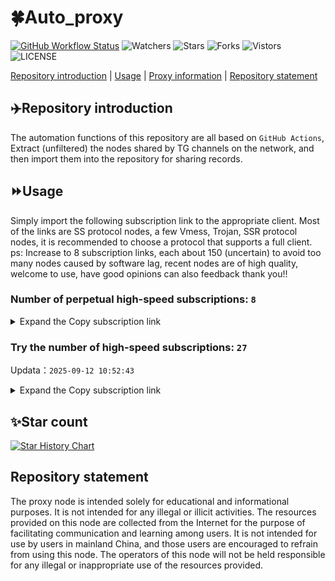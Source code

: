 # 🍀Auto_proxy
[![GitHub Workflow Status](https://img.shields.io/github/actions/workflow/status/PangTouY00/Auto_proxy/main.yml?branch=main)](https://github.com/PangTouY00/Auto_proxy/actions/workflows/main.yml?branch=main) 
![Watchers](https://img.shields.io/github/watchers/w1770946466/Auto_proxy) ![Stars](https://img.shields.io/github/stars/PangTouY00/Auto_proxy) ![Forks](https://img.shields.io/github/forks/w1770946466/Auto_proxy) ![Vistors](https://visitor-badge.laobi.icu/badge?page_id=PangTouY00.Auto_proxy) ![LICENSE](https://img.shields.io/badge/license-CC%20BY--SA%204.0-green.svg)

[Repository introduction](https://github.com/PangTouY00/Auto_proxy#Repositoryintroduction) | [Usage](https://github.com/PangTouY00/Auto_proxy#Usage) | [Proxy information](https://github.com/PangTouY00/Auto_proxy#Proxyinformation) | [Repository statement](https://github.com/PangTouY00/Auto_proxy#Repositorystatement)

## ✈️Repository introduction
The automation functions of this repository are all based on `GitHub Actions`,
Extract (unfiltered) the nodes shared by TG channels on the network, and then import them into the repository for sharing records.

## ⏩Usage
Simply import the following subscription link to the appropriate client. Most of the links are SS protocol nodes, a few Vmess, Trojan, SSR protocol nodes, it is recommended to choose a protocol that supports a full client.
ps: Increase to 8 subscription links, each about 150 (uncertain) to avoid too many nodes caused by software lag, recent nodes are of high quality, welcome to use, have good opinions can also feedback thank you!!

### Number of perpetual high-speed subscriptions: `8`

<details>
  <summary>Expand the Copy subscription link</summary>

  
- [Multiprotocol Base64 encoding](https://raw.githubusercontent.com/PangTouY00/Auto_proxy/main/Long_term_subscription1)
`https://raw.githubusercontent.com/PangTouY00/Auto_proxy/main/Long_term_subscription_num`
`Total number of merge nodes: 509`

- [Multiprotocol Base64 encoding](https://raw.githubusercontent.com/PangTouY00/Auto_proxy/main/Long_term_subscription1)
`https://raw.githubusercontent.com/PangTouY00/Auto_proxy/main/Long_term_subscription1`
`Total number of merge nodes: 64`

- [Multiprotocol Base64 encoding](https://raw.githubusercontent.com/PangTouY00/Auto_proxy/main/Long_term_subscription2)
`https://raw.githubusercontent.com/PangTouY00/Auto_proxy/main/Long_term_subscription2`
`Total number of merge nodes: 64`

- [Multiprotocol Base64 encoding](https://raw.githubusercontent.com/PangTouY00/Auto_proxy/main/Long_term_subscription3)
`https://raw.githubusercontent.com/PangTouY00/Auto_proxy/main/Long_term_subscription3`
`Total number of merge nodes: 64`

- [Multiprotocol Base64 encoding](https://raw.githubusercontent.com/PangTouY00/Auto_proxy/main/Long_term_subscription4)
`https://raw.githubusercontent.com/PangTouY00/Auto_proxy/main/Long_term_subscription4`
`Total number of merge nodes: 64`

- [Multiprotocol Base64 encoding](https://raw.githubusercontent.comPangTouY00/Auto_proxy/main/Long_term_subscription5)
`https://raw.githubusercontent.com/PangTouY00/Auto_proxy/main/Long_term_subscription5`
`Total number of merge nodes: 64`

- [Multiprotocol Base64 encoding](https://raw.githubusercontent.com/PangTouY00/Auto_proxy/main/Long_term_subscription6)
`https://raw.githubusercontent.com/PangTouY00/Auto_proxy/main/Long_term_subscription6`
`Total number of merge nodes: 64`

- [Multiprotocol Base64 encoding](https://raw.githubusercontent.com/PangTouY00/Auto_proxy/main/Long_term_subscription7)
`https://raw.githubusercontent.com/PangTouY00/Auto_proxy/main/Long_term_subscription7`
`Total number of merge nodes: 64`

- [Multiprotocol Base64 encoding](https://raw.githubusercontent.com/PangTouY00/Auto_proxy/main/Long_term_subscription8)
`https://raw.githubusercontent.com/PangTouY00/Auto_proxy/main/Long_term_subscription8`
`Total number of merge nodes: 61`

- [Clash subscription](https://raw.githubusercontent.com/PangTouY00/Auto_proxy/main/Long_term_subscription2.yaml)
`https://raw.githubusercontent.com/PangTouY00/Auto_proxy/main/Long_term_subscription1.yaml`


- [Clash subscription](https://raw.githubusercontent.com/PangTouY00/Auto_proxy/main/Long_term_subscription2.yaml)
`https://raw.githubusercontent.com/PangTouY00/Auto_proxy/main/Long_term_subscription2.yaml`


- [Clash subscription](https://raw.githubusercontent.com/PangTouY00/Auto_proxy/main/Long_term_subscription3.yaml)
`https://raw.githubusercontent.com/PangTouY00/Auto_proxy/main/Long_term_subscription3.yaml`
  
</details>

### Try the number of high-speed subscriptions: `27`
Updata：`2025-09-12 10:52:43`


<details>
  <summary>Expand the Copy subscription link</summary>  








































































































































































































































































































































































































































































































































































































































































































































































































































































































































































































































































































































































































































































































































































































































































































































































































































































































































































































































































































































































































































































































































































































































































































































































































































































































































































































































































































































































































































































































































































































































































































































































































































































































































































































































































































































































































































































































































































































































































































































































































































































































































































































































































































































































































































































































































































































































































































































































































































































































































































































































































































































































































































































































































































































































































































































































































































































































































































































































































































































































































































































































































































































































































































































































































































































































































































































































































































































































































































































































































































































































































































































































































































































































































































































































































































































































































































































































































































































































































































































































































































































































































































































































































































































































































































































































































































































































































































































































































































































































































































































































































































































































































































































































































































































































































































































































































































































































































































































































































































































































































































































































































































































































































































































































































































































































































































































































































































































































































































































































































































































































































































































































































































































































































































































































































































































































































































































































































































































































































































































































































































































































































































































































































































































































































































































































































































































































































































































































































































































































































































































































































































































































































































































































































































































































































































































































































































































































































































































































































































































































































































































































































































































































































































































































































































































































































































































































































































































































































































































































































































































































































































































































































































































































































































































































































































































































































































































































































































































































































































































































































































































































































































































































































































































































































































































































































































































































































































































































































































































































































































































































































































































































































































































































































































































































































































































































































































































































































































































































































































































































































































































































































































































































































































































































































































































































































































































































































































































































































































































































































































































































































































































































































































































































































































































































































































































































































































































































































































































































































































































































































































































































































































































































































































































































































































































































































































































































































































































































































































































































































































































































































































































































































































































































































































































































































































































































































































































































































































































































































































































































































































































































































































































































































































































































































































































































































































































































































































































































































































































































































































































































































































































































































































































































































































































































































































































































































































































































































>Trial subscription：
`https://cfvpn.com/api/v1/client/subscribe?token=ef4cc77f3c0d644e1064c12006f755d6`




>Trial subscription：
`https://sy-4dskhb.fj520.click/api/v1/client/subscribe?token=08f1d05e3214fb0572c688073b49ecff`




>Trial subscription：
`https://dash.tuzivip02.top/api/v1/client/subscribe?token=671ac364d87b5d1164355c77cf150910`




>Trial subscription：
`https://kingfisher.top/api/v1/client/subscribe?token=6f580e0b4d75e4d7b74bcabce0f262d2`




>Trial subscription：
`https://gw-zubknq2tly.1010520.click/api/v1/client/subscribe?token=7d598620c838981400e9ec18f2ce1e5c`




>Trial subscription：
`https://v2b.zyrhk.top/api/v1/client/subscribe?token=ffc21d1cb691d39d02aa4fa3d07fc5f2`




>Trial subscription：
`https://kuailefeng.xyz/api/v1/client/subscribe?token=79dbaf231e64d2cfb00c5f432dfcff10`




>Trial subscription：
`https://littlerocket.cc/api/v1/client/subscribe?token=f649d7f7dac075e3472da05c864a76cc`




>Trial subscription：
`https://gw-tokwyrfy9u.1010520.click/api/v1/client/subscribe?token=11af8f7bf3c6c51f8913348915809735`




>Trial subscription：
`https://www.eeevpn.com/api/v1/client/subscribe?token=8c042c1d60c24fc49becef64c090066a`




>Trial subscription：
`https://gw-wzpalhftjc.1010520.click/api/v1/client/subscribe?token=c56cf3e43116ffa063a7eac62689bdc5`




>Trial subscription：
`https://dl.vfkum.website/api/v1/client/subscribe?token=e06e4b3313f47924fcee1650482bcc72`




>Trial subscription：
`https://go.yueyun.de/api/v1/client/subscribe?token=8caa776d8b8333d1840c65b755ba1e28`




>Trial subscription：
`https://nekocloud.xx.kg/api/v1/client/subscribe?token=2ef20dc836c5e38c10f9c28f767cd1a0`




>Trial subscription：
`https://www.huojian2.xyz/api/v1/client/subscribe?token=e4e70bb5a2e70e34d23fac80e4029b4a`




>Trial subscription：
`https://dash.tuzivip01.top/api/v1/client/subscribe?token=07bf3b0c7baaea34276f07a427c567e0`




>Trial subscription：
`https://guanwang.1010520.click/api/v1/client/subscribe?token=e29f6645604f19d55d62b4da7569fae7`




>Trial subscription：
`https://yywhale.com/api/v1/client/subscribe?token=9a849714c21eaacade39fbc2f45b95d9`




>Trial subscription：
`https://ld88.nxxbbf.com/api/v1/client/subscribe?token=7584bd8c3e9aa032b4fa87b562d7ab25`




>Trial subscription：
`https://ldld.whtjdasha.com/api/v1/client/subscribe?token=10aee31596b8dee1bafd245a88afc632`




>Trial subscription：
`https://dashuai.us/api/v1/client/subscribe?token=b0e2ebac49daeea279c36635d864c420`




>Trial subscription：
`http://tinnyrick8888.com/api/v1/client/subscribe?token=73dcc081fdc203e9a97699a66c474eae`




>Trial subscription：
`https://xiaohuolongjc.top/api/v1/client/subscribe?token=0b60fa9fb232f798889eaaeee8ea568b`




>Trial subscription：
`https://nekocloud.qzz.io/api/v1/client/subscribe?token=2df1c29d317b3971726712134d8d608a`




>Trial subscription：
`https://dash.tuzivip03.top/api/v1/client/subscribe?token=3d97a75a5e3ef4143450dc15964aa271`




>Trial subscription：
`https://qingyun.zybs.eu.org/api/v1/client/subscribe?token=fd527afe96f7c8a02d8de9a1ae88525b`




>Trial subscription：
`https://gw-8gdesscrja.1010520.click/api/v1/client/subscribe?token=2a51846226c14703e1c821fb2ef22859`



</details>

## ✨Star count
[![Star History Chart](https://api.star-history.com/svg?repos=PangTouY00/Auto_proxy&type=Date)](https://star-history.com/#w1770946466/Auto_proxy&Date)



## Repository statement
The proxy node is intended solely for educational and informational purposes. It is not intended for any illegal or illicit activities. The resources provided on this node are collected from the Internet for the purpose of facilitating communication and learning among users. It is not intended for use by users in mainland China, and those users are encouraged to refrain from using this node. The operators of this node will not be held responsible for any illegal or inappropriate use of the resources provided.
